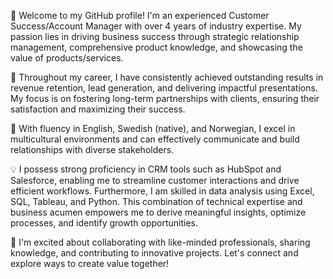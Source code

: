 👋 Welcome to my GitHub profile! I'm an experienced Customer Success/Account Manager with over 4 years of industry expertise. My passion lies in driving business success through strategic relationship management, comprehensive product knowledge, and showcasing the value of products/services.

💼 Throughout my career, I have consistently achieved outstanding results in revenue retention, lead generation, and delivering impactful presentations. My focus is on fostering long-term partnerships with clients, ensuring their satisfaction and maximizing their success.

🌟 With fluency in English, Swedish (native), and Norwegian, I excel in multicultural environments and can effectively communicate and build relationships with diverse stakeholders.

💡 I possess strong proficiency in CRM tools such as HubSpot and Salesforce, enabling me to streamline customer interactions and drive efficient workflows. Furthermore, I am skilled in data analysis using Excel, SQL, Tableau, and Python. This combination of technical expertise and business acumen empowers me to derive meaningful insights, optimize processes, and identify growth opportunities.

🚀 I'm excited about collaborating with like-minded professionals, sharing knowledge, and contributing to innovative projects. Let's connect and explore ways to create value together!
